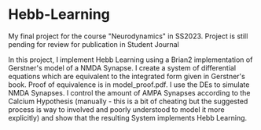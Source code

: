 # Hebb-Learning
My final project for the course "Neurodynamics" in SS2023. Project is still pending for review for publication in Student Journal

In this project, I implement Hebb Learning using a Brian2 implementation of Gerstner's model of a NMDA Synapse. I create a system of differential equations which are equivalent to the integrated form given in Gerstner's book. Proof of equivalence is in model_proof.pdf. I use the DEs to simulate NMDA Synapses. I control the amount of AMPA Synapses according to the Calcium Hypothesis (manually - this is a bit of cheating but the suggested process is way to involved and poorly understood to model it more explicitly) and show that the resulting System implements Hebb Learning.
